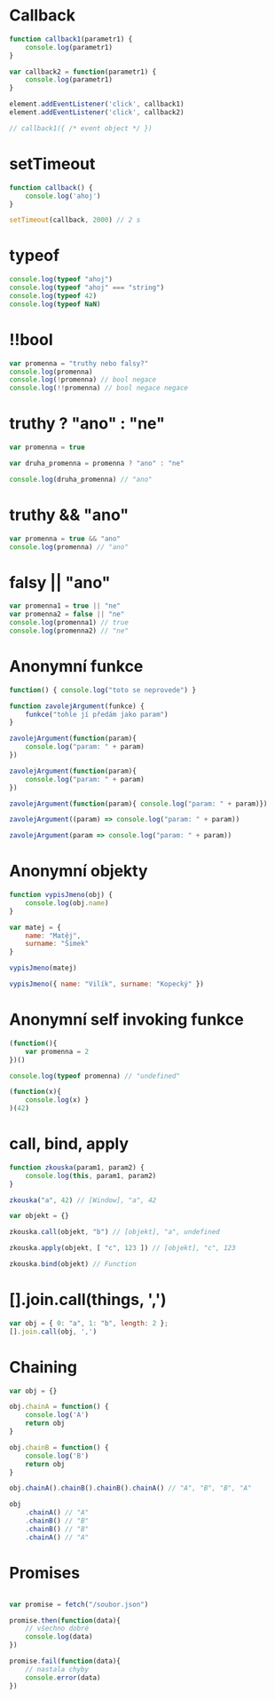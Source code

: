 # Callback

```javascript
function callback1(parametr1) {
    console.log(parametr1)
}

var callback2 = function(parametr1) {
    console.log(parametr1)
}

element.addEventListener('click', callback1)
element.addEventListener('click', callback2)

// callback1({ /* event object */ })
```

# setTimeout

```javascript
function callback() {
    console.log('ahoj')
}

setTimeout(callback, 2000) // 2 s
```

# typeof

```javascript
console.log(typeof "ahoj")
console.log(typeof "ahoj" === "string")
console.log(typeof 42)
console.log(typeof NaN)
```

# !!bool

```javascript
var promenna = "truthy nebo falsy?"
console.log(promenna)
console.log(!promenna) // bool negace
console.log(!!promenna) // bool negace negace
```

# truthy ? "ano" : "ne"

```javascript
var promenna = true

var druha_promenna = promenna ? "ano" : "ne"

console.log(druha_promenna) // "ano"
```

# truthy && "ano"

```javascript
var promenna = true && "ano"
console.log(promenna) // "ano"
```

# falsy || "ano"

```javascript
var promenna1 = true || "ne"
var promenna2 = false || "ne"
console.log(promenna1) // true
console.log(promenna2) // "ne"
```

# Anonymní funkce

```javascript
function() { console.log("toto se neprovede") }

function zavolejArgument(funkce) {
    funkce("tohle jí předám jako param")
}

zavolejArgument(function(param){
    console.log("param: " + param)
})

zavolejArgument(function(param){
    console.log("param: " + param)
})

zavolejArgument(function(param){ console.log("param: " + param)})

zavolejArgument((param) => console.log("param: " + param))

zavolejArgument(param => console.log("param: " + param))

```

# Anonymní objekty

```javascript
function vypisJmeno(obj) {
    console.log(obj.name)
}

var matej = {
    name: "Matěj",
    surname: "Šimek"
}

vypisJmeno(matej)

vypisJmeno({ name: "Vilík", surname: "Kopecký" })
```

# Anonymní self invoking funkce

```javascript
(function(){
    var promenna = 2
})()

console.log(typeof promenna) // "undefined"

(function(x){
    console.log(x) }
)(42)

```

# call, bind, apply

```javascript
function zkouska(param1, param2) {
    console.log(this, param1, param2)
}

zkouska("a", 42) // [Window], "a", 42

var objekt = {}

zkouska.call(objekt, "b") // [objekt], "a", undefined

zkouska.apply(objekt, [ "c", 123 ]) // [objekt], "c", 123

zkouska.bind(objekt) // Function
```

# [].join.call(things, ',')

```javascript
var obj = { 0: "a", 1: "b", length: 2 };
[].join.call(obj, ',')
```

# Chaining

```javascript
var obj = {}

obj.chainA = function() {
    console.log('A')
    return obj
}

obj.chainB = function() {
    console.log('B')
    return obj
}

obj.chainA().chainB().chainB().chainA() // "A", "B", "B", "A"

obj
    .chainA() // "A"
    .chainB() // "B"
    .chainB() // "B"
    .chainA() // "A"
```


# Promises

```javascript

var promise = fetch("/soubor.json")

promise.then(function(data){
    // všechno dobré
    console.log(data)
})

promise.fail(function(data){
    // nastala chyby
    console.error(data)
})

```

